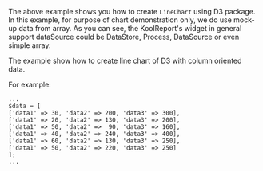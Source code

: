 The above example shows you how to create `LineChart` using D3 package. In this example, for purpose of chart demonstration only, we do use mock-up data from array. As you can see, the KoolReport's widget in general support dataSource could be DataStore, Process, DataSource or even simple array.

The example show how to create line chart of D3 with column oriented data.

For example:

    ...
    $data = [
    ['data1' => 30, 'data2' => 200, 'data3' => 300],
    ['data1' => 20, 'data2' => 130, 'data3' => 200],
    ['data1' => 50, 'data2' =>  90, 'data3' => 160],
    ['data1' => 40, 'data2' => 240, 'data3' => 400],
    ['data1' => 60, 'data2' => 130, 'data3' => 250],
    ['data1' => 50, 'data2' => 220, 'data3' => 250]
    ];
    ...
